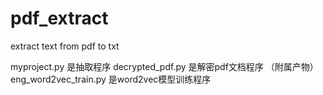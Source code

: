 # pdf_extract
extract text from pdf to txt

myproject.py 是抽取程序
decrypted_pdf.py 是解密pdf文档程序 （附属产物）
eng_word2vec_train.py 是word2vec模型训练程序

